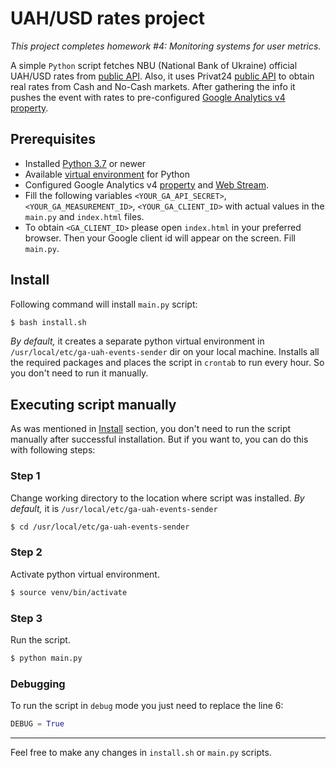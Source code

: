 # UAH/USD rates project

*This project completes homework #4: Monitoring systems for user metrics.*

A simple `Python` script fetches NBU (National Bank of Ukraine) 
official UAH/USD rates from [public API](https://bank.gov.ua/ua/open-data/api-dev).
Also, it uses Privat24 [public API](https://api.privatbank.ua/#p24/exchange) to obtain real 
rates from Cash and No-Cash markets. 
After gathering the info it pushes the event with rates
to pre-configured [Google Analytics v4 property](https://developers.google.com/analytics/devguides/collection/ga4).

## Prerequisites

* Installed [Python 3.7](https://www.python.org/downloads/) or newer
* Available [virtual environment](https://docs.python.org/3/library/venv.html) for Python
* Configured Google Analytics v4 [property](https://developers.google.com/analytics/devguides/collection/ga4) and [Web Stream](https://support.google.com/analytics/answer/9304153#stream&zippy=%2Cweb).
* Fill the following variables `<YOUR_GA_API_SECRET>`, 
`<YOUR_GA_MEASUREMENT_ID>`, `<YOUR_GA_CLIENT_ID>` 
with actual values in the `main.py` and `index.html` files.
* To obtain `<GA_CLIENT_ID>` please open `index.html` in your preferred browser. 
Then your Google client id will appear on the screen. Fill `main.py`.

## Install

Following command will install `main.py` script:

```bash
$ bash install.sh
```

*By default,* it creates a separate python virtual environment in 
`/usr/local/etc/ga-uah-events-sender` dir on your local machine. 
Installs all the required packages and places the script 
in `crontab` to run every hour. So you don't need to run it manually.

## Executing script manually

As was mentioned in [Install](#install) section, 
you don't need to run the script manually after successful installation.
But if you want to, you can do this with following steps:

### Step 1

Change working directory to the location where script was installed. 
*By default,* it is `/usr/local/etc/ga-uah-events-sender` 

```bash
$ cd /usr/local/etc/ga-uah-events-sender
```

### Step 2

Activate python virtual environment.

```bash
$ source venv/bin/activate
```

### Step 3

Run the script.

```bash
$ python main.py
```

### Debugging

To run the script in `debug` mode you just need to replace the line 6:

```python
DEBUG = True
```

---

Feel free to make any changes in `install.sh` or `main.py` scripts.